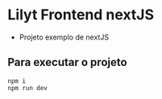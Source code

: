 # Lilyt Frontend nextJS
- Projeto exemplo de nextJS

## Para executar o projeto
    npm i
    npm run dev


